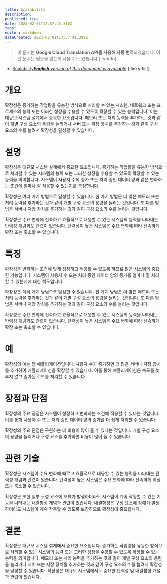 ```yaml
---
title: Scalability
description: 
published: true
date: 2023-02-01T17:57:45.316Z
tags: 
editor: markdown
dateCreated: 2023-02-01T17:57:41.298Z
---
```


> 이 문서는 **Google Cloud Translation API를 사용해 자동 번역**되었습니다.
어떤 문서는 원문을 읽는게 나을 수도 있습니다.{.is-info}

- [Scalability***English** version of this document is available*](/en/Knowledge-base/Dictionary/scalability)
{.links-list}

# 개요
확장성은 증가하는 작업량을 유능한 방식으로 처리할 수 있는 시스템, 네트워크 또는 프로세스의 능력 또는 이러한 성장을 수용할 수 있도록 확장할 수 있는 능력입니다. 이는 대규모 시스템 설계에서 중요한 요소입니다. 메모리 또는 처리 능력을 추가하는 것과 같이 개별 구성 요소의 용량을 늘리거나 서버 또는 저장 장치를 추가하는 것과 같이 구성 요소의 수를 늘려서 확장성을 달성할 수 있습니다.

# 설명
확장성은 대규모 시스템 설계에서 중요한 요소입니다. 증가하는 작업량을 유능한 방식으로 처리할 수 있는 시스템의 능력 또는 그러한 성장을 수용할 수 있도록 확장할 수 있는 능력을 의미합니다. 시스템이 사용자 수의 증가 또는 처리 중인 데이터 양과 같은 변화하는 조건에 얼마나 잘 적응할 수 있는지를 측정합니다.

확장성은 여러 가지 방법으로 달성할 수 있습니다. 한 가지 방법은 더 많은 메모리 또는 처리 능력을 추가하는 것과 같이 개별 구성 요소의 용량을 늘리는 것입니다. 또 다른 방법은 서버나 저장 장치를 추가하는 것과 같이 구성 요소의 수를 늘리는 것입니다.

확장성은 수요 변화에 신속하고 효율적으로 대응할 수 있는 시스템의 능력을 나타내는 탄력성 개념과도 관련이 있습니다. 탄력성이 높은 시스템은 수요 변화에 따라 신속하게 확장 또는 축소할 수 있습니다.

# 특징
확장성은 변화하는 조건에 맞게 성장하고 적응할 수 있도록 하므로 많은 시스템의 중요한 기능입니다. 시스템이 사용자 수 또는 처리 중인 데이터 양의 증가를 얼마나 잘 처리할 수 있는지에 대한 척도입니다.

확장성은 여러 가지 방법으로 달성할 수 있습니다. 한 가지 방법은 더 많은 메모리 또는 처리 능력을 추가하는 것과 같이 개별 구성 요소의 용량을 늘리는 것입니다. 또 다른 방법은 서버나 저장 장치를 추가하는 것과 같이 구성 요소의 수를 늘리는 것입니다.

확장성은 수요 변화에 신속하고 효율적으로 대응할 수 있는 시스템의 능력을 나타내는 탄력성 개념과도 관련이 있습니다. 탄력성이 높은 시스템은 수요 변화에 따라 신속하게 확장 또는 축소할 수 있습니다.

# 예
확장성의 예는 웹 애플리케이션입니다. 사용자 수가 증가하면 더 많은 서버나 저장 장치를 추가하여 애플리케이션을 확장할 수 있습니다. 이를 통해 애플리케이션은 속도를 늦추지 않고 증가된 로드를 처리할 수 있습니다.

# 장점과 단점
확장성의 주요 장점은 시스템이 성장하고 변화하는 조건에 적응할 수 있다는 것입니다. 이를 통해 사용자 수 또는 처리 중인 데이터 양의 증가를 더 쉽게 처리할 수 있습니다.

확장성의 주요 단점은 구현하는 데 비용이 많이 들 수 있다는 것입니다. 개별 구성 요소의 용량을 늘리거나 구성 요소를 추가하면 비용이 많이 들 수 있습니다.

# 관련 기술
확장성은 시스템이 수요 변화에 빠르고 효율적으로 대응할 수 있는 능력을 나타내는 탄력성 개념과 관련이 있습니다. 탄력성이 높은 시스템은 수요 변화에 따라 신속하게 확장 또는 축소할 수 있습니다.

확장성은 또한 일부 구성 요소에 오류가 발생하더라도 시스템이 계속 작동할 수 있는 기능을 나타내는 내결함성 개념과 관련이 있습니다. 내결함성은 구성 요소에 장애가 발생하더라도 시스템이 계속 작동할 수 있도록 보장하므로 확장성에 중요합니다.

# 결론
확장성은 대규모 시스템 설계에서 중요한 요소입니다. 증가하는 작업량을 유능한 방식으로 처리할 수 있는 시스템의 능력 또는 그러한 성장을 수용할 수 있도록 확장할 수 있는 능력을 의미합니다. 메모리 또는 처리 능력을 추가하는 것과 같이 개별 구성 요소의 용량을 늘리거나 서버 또는 저장 장치를 추가하는 것과 같이 구성 요소의 수를 늘려서 확장성을 달성할 수 있습니다. 확장성은 대규모 시스템에서도 중요한 탄력성 및 내결함성 개념과 관련이 있습니다.
